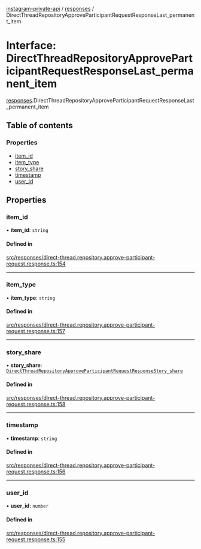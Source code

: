 [instagram-private-api](../../README.md) / [responses](../../modules/responses.md) / DirectThreadRepositoryApproveParticipantRequestResponseLast_permanent_item

# Interface: DirectThreadRepositoryApproveParticipantRequestResponseLast\_permanent\_item

[responses](../../modules/responses.md).DirectThreadRepositoryApproveParticipantRequestResponseLast_permanent_item

## Table of contents

### Properties

- [item\_id](DirectThreadRepositoryApproveParticipantRequestResponseLast_permanent_item.md#item_id)
- [item\_type](DirectThreadRepositoryApproveParticipantRequestResponseLast_permanent_item.md#item_type)
- [story\_share](DirectThreadRepositoryApproveParticipantRequestResponseLast_permanent_item.md#story_share)
- [timestamp](DirectThreadRepositoryApproveParticipantRequestResponseLast_permanent_item.md#timestamp)
- [user\_id](DirectThreadRepositoryApproveParticipantRequestResponseLast_permanent_item.md#user_id)

## Properties

### item\_id

• **item\_id**: `string`

#### Defined in

[src/responses/direct-thread.repository.approve-participant-request.response.ts:154](https://github.com/Nerixyz/instagram-private-api/blob/b3351b9/src/responses/direct-thread.repository.approve-participant-request.response.ts#L154)

___

### item\_type

• **item\_type**: `string`

#### Defined in

[src/responses/direct-thread.repository.approve-participant-request.response.ts:157](https://github.com/Nerixyz/instagram-private-api/blob/b3351b9/src/responses/direct-thread.repository.approve-participant-request.response.ts#L157)

___

### story\_share

• **story\_share**: [`DirectThreadRepositoryApproveParticipantRequestResponseStory_share`](DirectThreadRepositoryApproveParticipantRequestResponseStory_share.md)

#### Defined in

[src/responses/direct-thread.repository.approve-participant-request.response.ts:158](https://github.com/Nerixyz/instagram-private-api/blob/b3351b9/src/responses/direct-thread.repository.approve-participant-request.response.ts#L158)

___

### timestamp

• **timestamp**: `string`

#### Defined in

[src/responses/direct-thread.repository.approve-participant-request.response.ts:156](https://github.com/Nerixyz/instagram-private-api/blob/b3351b9/src/responses/direct-thread.repository.approve-participant-request.response.ts#L156)

___

### user\_id

• **user\_id**: `number`

#### Defined in

[src/responses/direct-thread.repository.approve-participant-request.response.ts:155](https://github.com/Nerixyz/instagram-private-api/blob/b3351b9/src/responses/direct-thread.repository.approve-participant-request.response.ts#L155)
